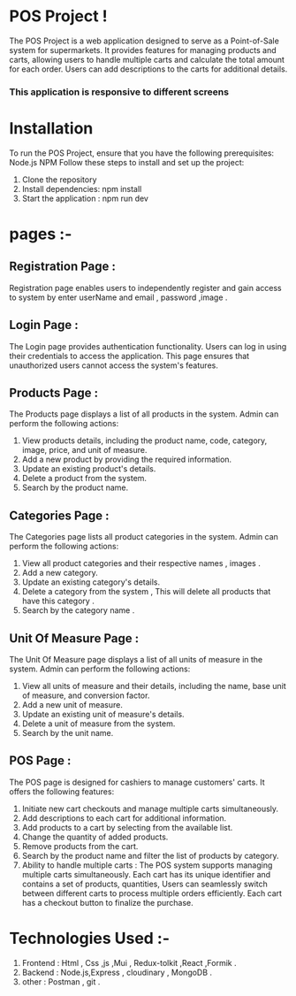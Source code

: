# POS Project !
The POS Project is a web application designed to serve as a Point-of-Sale system for supermarkets. It provides features for managing products and carts, allowing users to handle multiple carts and calculate the total amount for each order. Users can add descriptions to the carts for additional details.
### This application is responsive to different screens  
# Installation
To run the POS Project, ensure that you have the following prerequisites: Node.js NPM Follow these steps to install and set up the project:
   1. Clone the repository
   2. Install dependencies: npm install
   3. Start the application : npm run dev
# pages :-
## Registration Page :
Registration  page enables users to independently register and gain access to system by enter userName and email , password ,image .
## Login Page :
The Login page provides authentication functionality. Users can log in using their credentials to access the application. This page ensures that unauthorized users cannot access the system's features.
## Products Page :
The Products page displays a list of all products in the system. Admin can perform the following actions:
 1. View products details, including the product name, code, category, image, price, and unit of measure.
 2. Add a new product by providing the required information.
 3. Update an existing product's details.
 4. Delete a product from the system.
 5. Search by the product name.
## Categories Page :
The Categories page lists all product categories in the system. Admin can perform the following actions:
  1. View all product categories and their respective names , images .
  2. Add a new category. 
  3. Update an existing category's details.
  4. Delete a category from the system , This will delete all products that have this category . 
  5. Search by the category name .
## Unit Of Measure Page :
The Unit Of Measure page displays a list of all units of measure in the system. Admin can perform the following actions:
  1. View all units of measure and their details, including the name, base unit of measure, and conversion factor.
  2. Add a new unit of measure.
  3. Update an existing unit of measure's details.
  4. Delete a unit of measure from the system.
  5. Search by the unit name.
## POS Page :
The POS page is designed for cashiers to manage customers' carts. It offers the following features:
  1. Initiate new cart checkouts and manage multiple carts simultaneously.
  2. Add descriptions to each cart for additional information.
  3. Add products to a cart by selecting from the available list.
  4. Change the quantity of added products.
  5. Remove products from the cart.
  6. Search by the product name and filter the list of products by category.
  7. Ability to handle multiple carts : The POS system supports managing multiple carts simultaneously. Each cart has its unique identifier and contains a set of products, quantities, Users can seamlessly switch between different carts to process multiple orders efficiently. Each cart has a checkout button to finalize the purchase.
# Technologies Used :- 
   1. Frontend : Html , Css ,js ,Mui , Redux-tolkit ,React ,Formik  .
   2. Backend : Node.js,Express , cloudinary , MongoDB .
   3. other : Postman , git .

